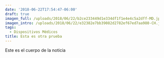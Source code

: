 ```yaml
---
date: '2018-06-22T17:54:47-06:00'
draft: true
imagen_full: /uploads/2018/06/22/b2ce233449d1e334df1f1e4e4c5a2dff-MD.jpg
imagen_intro: /uploads/2018/06/22/e32382e7bb39082d2782ef67ed7aa980-CH.jpg
tags:
  - Dispositivos Médicos
title: Esta es otra prueba
---
```



Este es el cuerpo de la noticia
